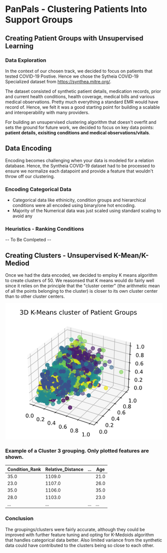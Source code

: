 # PanPals - Clustering Patients Into Support Groups
## Creating Patient Groups with Unsupervised Learning 
### Data Exploration
In the context of our chosen track, we decided to focus on patients that tested COVID-19 Postive. Hence we chose the Sytheia COVID-19 Specialized dataset from https://synthea.mitre.org/. 

The dataset consisted of synthetic patient details, medication records, prior and current health conditions, health coverage, medical bills and various medical observations. Pretty much everything a standard EMR would have record of. Hence, we felt it was a good starting point for building a scalable and interoperability with many providers. 

For building an unsupervised clustering algorithm that doesn't overfit and sets the ground for future work, we decided to focus on key data points: **patient details, exisiting conditions and medical observations/vitals**.

## Data Encoding
Encoding becomes challenging when your data is modeled for a relation database. Hence, the Syntheia COVID-19 dataset had to be processed to ensure we normalize each datapoint and provide a feature that wouldn't throw off our clustering.

### Encoding Categorical Data
- Categorical data like ethinicity, condition groups and hierarchical conditions were all encoded using binary/one hot encoding.
- Majority of the Numerical data was just scaled using standard scaling to avoid any   

### Heuristics - Ranking Conditions
-- To Be Comlpeted -- 

## Creating Clusters - Unsupervised K-Mean/K-Mediod
Once we had the data encoded, we decided to employ K means algorithm to create clusters of 50. We reasonsed that K means would do fairly well since it relies on the principle that the "cluster center" (the arithmetic mean of all the points belonging to the cluster) is closer to its own cluster center than to other cluster centers.

![3D Plot of K-Means Cluster for Patient Groups](3d_plot.png)

### Example of a Cluster 3 grouping. Only plotted features are shown.

| Condition_Rank | Relative_Distance | ... | Age  |
|----------------|-------------------|-----|------|
| 35.0           | 1109.0            |     | 21.0 |
| 23.0           | 1107.0            |     | 26.0 |
| 35.0           | 1106.0            |     | 35.0 |
| 28.0           | 1103.0            |     | 23.0 |
| ...            | ...               | ... | ...  |

### Conclusion
The groupings/clusters were fairly accurate, although they could be improved with further feature tuning and opting for K-Medoids algorithm that handles categorical data better.
Also limited variance from the synthetic data could have contributed to the clusters being so close to each other.

